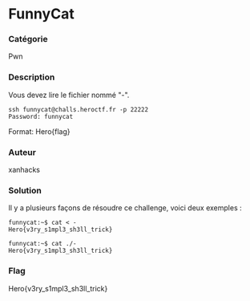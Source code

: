 # FunnyCat

### Catégorie

Pwn

### Description

Vous devez lire le fichier nommé "-".

```
ssh funnycat@challs.heroctf.fr -p 22222
Password: funnycat
```

Format: Hero{flag}

### Auteur

xanhacks

### Solution

Il y a plusieurs façons de résoudre ce challenge, voici deux exemples :

```
funnycat:~$ cat < -
Hero{v3ry_s1mpl3_sh3ll_trick}

funnycat:~$ cat ./-
Hero{v3ry_s1mpl3_sh3ll_trick}
```

### Flag

Hero{v3ry_s1mpl3_sh3ll_trick}